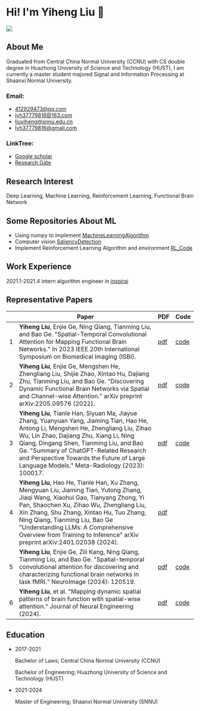 # Hi! I'm Yiheng Liu 👋
<img align="top" src="https://github-readme-stats.vercel.app/api?username=WhatAboutMyStar&show_icons=true">

<!--
**WhatAboutMyStar/WhatAboutMyStar** is a ✨ _special_ ✨ repository because its `README.md` (this file) appears on your GitHub profile.

Here are some ideas to get you started:

- 🔭 I’m currently working on ...
- 🌱 I’m currently learning ...
- 👯 I’m looking to collaborate on ...
- 🤔 I’m looking for help with ...
- 💬 Ask me about ...
- 📫 How to reach me: ...
- 😄 Pronouns: ...
- ⚡ Fun fact: ...
-->

## About Me
Graduated from Central China Normal University (CCNU) with CS double degree in Huazhong University of Science and Technology (HUST),  I am currently a master student majored Signal and Information Processing at Shaanxi Normal University.


### Email: 

- 412929473@qq.com 
- lyh37779816@163.com 
- liuyiheng@snnu.edu.cn 
- lyh37779816@gmail.com

### LinkTree:
- [Google scholar](https://scholar.google.com/citations?user=W7mUggsAAAAJ&hl=en)  
- [Research Gate](https://www.researchgate.net/profile/Yiheng-Liu-12)

## Research Interest
Deep Learning, Machine Learning, Reinforcement Learning, Functional Brain Network

## Some Repositories About ML
- Using numpy to implement [MachineLearningAlgorithm](https://github.com/WhatAboutMyStar/MachineLearningAlgorithm)
- Computer vision [SaliencyDetection](https://github.com/WhatAboutMyStar/SaliencyDetection)
- Implement Reinforcement Learning Algorithm and environment [RL_Code](https://github.com/WhatAboutMyStar/RL_Code)

## Work Experience
2021.1-2021.4 intern algorithm engineer in [inspirai](http://inspirai.com/)

## Representative Papers 

|  | Paper | PDF | Code |
| -------- |-------|-----|------|
| 1 | **Yiheng Liu**, Enjie Ge, Ning Qiang, Tianming Liu, and Bao Ge. "Spatial-Temporal Convolutional Attention for Mapping Functional Brain Networks." In 2023 IEEE 20th International Symposium on Biomedical Imaging (ISBI). | [pdf](https://ieeexplore.ieee.org/abstract/document/10230749) | [code](https://github.com/SNNUBIAI/STCAE) |
| 2 | **Yiheng Liu**, Enjie Ge, Mengshen He, Zhengliang Liu, Shijie Zhao, Xintao Hu, Dajiang Zhu, Tianming Liu, and Bao Ge. "Discovering Dynamic Functional Brain Networks via Spatial and Channel-wise Attention." arXiv preprint arXiv:2205.09576 (2022).  | [pdf](https://arxiv.org/abs/2205.09576) | [code](https://github.com/WhatAboutMyStar/SCAAE) |
| 3 | **Yiheng Liu**, Tianle Han, Siyuan Ma, Jiayue Zhang, Yuanyuan Yang, Jiaming Tian, Hao He, Antong Li, Mengshen He, Zhengliang Liu, Zihao Wu, Lin Zhao, Dajiang Zhu, Xiang Li, Ning Qiang, Dingang Shen, Tianming Liu, and Bao Ge. "Summary of ChatGPT-Related Research and Perspective Towards the Future of Large Language Models." Meta-Radiology (2023): 100017. |  [pdf](https://www.sciencedirect.com/science/article/pii/S2950162823000176) | [code](https://github.com/SNNUBIAI/chatgpt_arxiv_analysis) |
| 4 | **Yiheng Liu**, Hao He, Tianle Han, Xu Zhang, Mengyuan Liu, Jiaming Tian, Yutong Zhang, Jiaqi Wang, Xiaohui Gao, Tianyang Zhong, Yi Pan, Shaochen Xu, Zihao Wu, Zhengliang Liu, Xin Zhang, Shu Zhang, Xintao Hu, Tuo Zhang, Ning Qiang, Tianming Liu, Bao Ge "Understanding LLMs: A Comprehensive Overview from Training to Inference" arXiv preprint arXiv:2401.02038 (2024). | [pdf](https://arxiv.org/abs/2401.02038) | |
| 5 | **Yiheng Liu**, Enjie Ge, Zili Kang, Ning Qiang, Tianming Liu, and Bao Ge. "Spatial-temporal convolutional attention for discovering and characterizing functional brain networks in task fMRI." NeuroImage (2024): 120519.| [pdf](https://www.sciencedirect.com/science/article/pii/S1053811924000144) | [code](https://github.com/SNNUBIAI/STCAE) | 
| 6 | **Yiheng Liu**, et al. "Mapping dynamic spatial patterns of brain function with spatial-wise attention." Journal of Neural Engineering (2024). | [pdf](https://iopscience.iop.org/article/10.1088/1741-2552/ad2cea) | [code](https://github.com/WhatAboutMyStar/SCAAE) |

## Education

- 2017-2021 

  Bachelor of Laws; Central China Normal University (CCNU)
  
  Bachelor of Engineering; Huazhong University of Science and Technology (HUST)
  
- 2021-2024 

  Master of Engineering; Shaanxi Normal University (SNNU)
